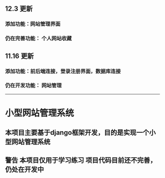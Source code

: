## 12.3 更新

### 添加功能：网站管理界面
### 仍在完善功能： 个人网站收藏

## 11.16 更新

### 添加功能：前后端连接，登录注册界面，数据库连接
### 仍在开发功能： 网站管理

---
# 小型网站管理系统
## 本项目主要基于django框架开发，目的是实现一个小型网站管理系统
## 警告 本项目仅用于学习练习 项目代码目前还不完善，仍处在开发中 

